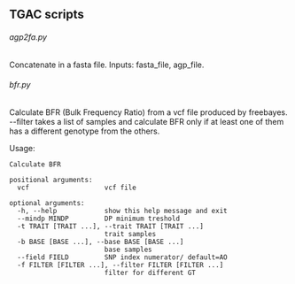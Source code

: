 ## TGAC scripts

###### agp2fa.py

Concatenate in a fasta file.
Inputs: fasta_file, agp_file.

###### bfr.py

Calculate BFR (Bulk Frequency Ratio) from a vcf file produced by freebayes.
--filter takes a list of samples and calculate BFR only if at least one of them has a different genotype from the others.


Usage:

```
Calculate BFR

positional arguments:
  vcf                   vcf file

optional arguments:
  -h, --help            show this help message and exit
  --mindp MINDP         DP minimum treshold
  -t TRAIT [TRAIT ...], --trait TRAIT [TRAIT ...]
                        trait samples
  -b BASE [BASE ...], --base BASE [BASE ...]
                        base samples
  --field FIELD         SNP index numerator/ default=AO
  -f FILTER [FILTER ...], --filter FILTER [FILTER ...]
                        filter for different GT
```
